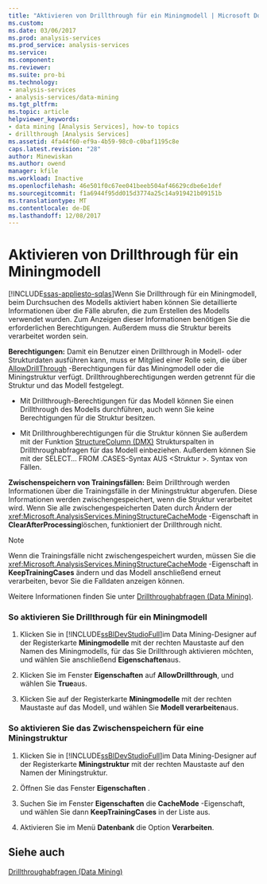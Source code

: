 ```yaml
---
title: "Aktivieren von Drillthrough für ein Miningmodell | Microsoft Docs"
ms.custom: 
ms.date: 03/06/2017
ms.prod: analysis-services
ms.prod_service: analysis-services
ms.service: 
ms.component: 
ms.reviewer: 
ms.suite: pro-bi
ms.technology:
- analysis-services
- analysis-services/data-mining
ms.tgt_pltfrm: 
ms.topic: article
helpviewer_keywords:
- data mining [Analysis Services], how-to topics
- drillthrough [Analysis Services]
ms.assetid: 4fa44f60-ef9a-4b59-98c0-c0baf1195c8e
caps.latest.revision: "28"
author: Minewiskan
ms.author: owend
manager: kfile
ms.workload: Inactive
ms.openlocfilehash: 46e501f0c67ee041beeb504af46629cdbe6e1def
ms.sourcegitcommit: f1a6944f95dd015d3774a25c14a919421b09151b
ms.translationtype: MT
ms.contentlocale: de-DE
ms.lasthandoff: 12/08/2017
---
```

# <a name="enable-drillthrough-for-a-mining-model"></a>Aktivieren von Drillthrough für ein Miningmodell
[!INCLUDE[ssas-appliesto-sqlas](../../includes/ssas-appliesto-sqlas.md)]Wenn Sie Drillthrough für ein Miningmodell, beim Durchsuchen des Modells aktiviert haben können Sie detaillierte Informationen über die Fälle abrufen, die zum Erstellen des Modells verwendet wurden. Zum Anzeigen dieser Informationen benötigen Sie die erforderlichen Berechtigungen. Außerdem muss die Struktur bereits verarbeitet worden sein.  
  
 **Berechtigungen:** Damit ein Benutzer einen Drillthrough in Modell- oder Strukturdaten ausführen kann, muss er Mitglied einer Rolle sein, die über [AllowDrillThrough](../../analysis-services/scripting/properties/allowdrillthrough-element-assl.md) -Berechtigungen für das Miningmodell oder die Miningstruktur verfügt. Drillthroughberechtigungen werden getrennt für die Struktur und das Modell festgelegt.  
  
-   Mit Drillthrough-Berechtigungen für das Modell können Sie einen Drillthrough des Modells durchführen, auch wenn Sie keine Berechtigungen für die Struktur besitzen.  
  
-   Mit Drillthroughberechtigungen für die Struktur können Sie außerdem mit der Funktion [StructureColumn &#40;DMX&#41;](../../dmx/structurecolumn-dmx.md) Strukturspalten in Drillthroughabfragen für das Modell einbeziehen. Außerdem können Sie mit der SELECT… FROM <structure>.CASES-Syntax AUS \<Struktur >. Syntax von Fällen.  
  
 **Zwischenspeichern von Trainingsfällen:** Beim Drillthrough werden Informationen über die Trainingsfälle in der Miningstruktur abgerufen. Diese Informationen werden zwischengespeichert, wenn die Struktur verarbeitet wird. Wenn Sie alle zwischengespeicherten Daten durch Ändern der <xref:Microsoft.AnalysisServices.MiningStructureCacheMode> -Eigenschaft in **ClearAfterProcessing**löschen, funktioniert der Drillthrough nicht.  
  
> [!NOTE]  
>  Wenn die Trainingsfälle nicht zwischengespeichert wurden, müssen Sie die <xref:Microsoft.AnalysisServices.MiningStructureCacheMode> -Eigenschaft in **KeepTrainingCases** ändern und das Modell anschließend erneut verarbeiten, bevor Sie die Falldaten anzeigen können.  
  
 Weitere Informationen finden Sie unter [Drillthroughabfragen &#40;Data Mining&#41;](../../analysis-services/data-mining/drillthrough-queries-data-mining.md).  
  
### <a name="to-enable-drillthrough-on-a-mining-model"></a>So aktivieren Sie Drillthrough für ein Miningmodell  
  
1.  Klicken Sie in [!INCLUDE[ssBIDevStudioFull](../../includes/ssbidevstudiofull-md.md)]im Data Mining-Designer auf der Registerkarte **Miningmodelle** mit der rechten Maustaste auf den Namen des Miningmodells, für das Sie Drillthrough aktivieren möchten, und wählen Sie anschließend **Eigenschaften**aus.  
  
2.  Klicken Sie im Fenster **Eigenschaften** auf **AllowDrillthrough**, und wählen Sie **True**aus.  
  
3.  Klicken Sie auf der Registerkarte **Miningmodelle** mit der rechten Maustaste auf das Modell, und wählen Sie **Modell verarbeiten**aus.  
  
### <a name="to-enable-caching-for-a-mining-structure"></a>So aktivieren Sie das Zwischenspeichern für eine Miningstruktur  
  
1.  Klicken Sie in [!INCLUDE[ssBIDevStudioFull](../../includes/ssbidevstudiofull-md.md)]im Data Mining-Designer auf der Registerkarte **Miningstruktur** mit der rechten Maustaste auf den Namen der Miningstruktur.  
  
2.  Öffnen Sie das Fenster **Eigenschaften** .  
  
3.  Suchen Sie im Fenster **Eigenschaften** die **CacheMode** -Eigenschaft, und wählen Sie dann **KeepTrainingCases** in der Liste aus.  
  
4.  Aktivieren Sie im Menü **Datenbank** die Option **Verarbeiten**.  
  
## <a name="see-also"></a>Siehe auch  
 [Drillthroughabfragen &#40;Data Mining&#41;](../../analysis-services/data-mining/drillthrough-queries-data-mining.md)  
  
  
